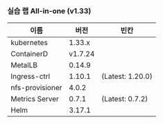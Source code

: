 ### 실습 랩 All-in-one (v1.33)

이름            | 버전     | 빈칸
----            | ----     | ----
kubernetes      | 1.33.x  |
ContainerD      | v1.7.24 |
MetalLB         | 0.14.9  |
Ingress-ctrl    | 1.10.1  | (Latest: 1.20.0)
nfs-provisioner | 4.0.2   |
Metrics Server  | 0.7.1   | (Latest: 0.7.2)
Helm            | 3.17.1  |

